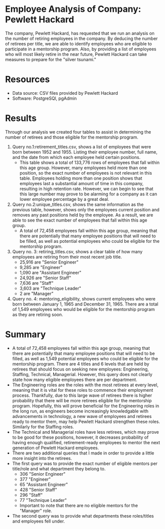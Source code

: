# Employee Analysis of Company: Pewlett Hackard
The company, Pewlett Hackard, has requested that we run an analysis on the number of retiring employees in the company. By deducing the number of retirees per title, we are able to identify employees who are eligible to participate in a mentorship program. Also, by providing a list of employees who will most likely retire in the near future, Pewlett Hackard can take measures to prepare for the "silver tsunami."

# Resources
* Data source: CSV files provided by Pewlett Hackard
* Software: PostgreSQl, pgAdmin

# Results
Through our analysis we created four tables to assist in determining the number of retirees and those eligible for the mentorship program.
1. Query no.1:retirement_titles.csv, shows a list of employees that were born between 1952 and 1955. Listing their employee number, full name, and the date from which each employee held certain positions. 
   * This table shows a total of 133,776 rows of employees that fall within this age group. However, many employees held more than one position, so the exact number of employees is not relevant in this table. Employees holding more than one position shows that employees last a substantial amount of time in this company, resulting in high retention rate. However, we can begin to see that this large number may prove to be alarming for a company as it can lower employee percentage by a great deal. 
2. Query no.2:unique_titles.csv, shows the same information as the previous table, however, shows only the employees current position and removes any past positions held by the employee. As a result, we are able to see the exact number of employees that fall within this age group. 
   * A total of 72,458 employees fall within this age group, meaning that there are potentially that many employee positions that will need to be filled, as well as potential employees who could be eligible for the mentorship program. 
3. Query no. 3: retiring_titles.csv, shows a clear table of how many employees are retiring from their most recent job title. 
    * 25,916 are	"Senior Engineer"
    * 9,285	are "Engineer"
    * 1,090 are	"Assistant Engineer"
    * 24,926	are "Senior Staff"
    * 7,636 are	"Staff"
    * 3,603 are	"Technique Leader"
    * 2 are	"Manager"
4. Query no. 4: mentoring_eligibility, shows current employees who were born between January 1, 1965 and December 31, 1965. There are a total of 1,549 employees who would be eligible for the mentorship program as they are retiring soon. 
# Summary 
* A total of 72,458 employees fall within this age group, meaning that there are potentially that many employee positions that will need to be filled, as well as 1,549 potential employees who could be eligible for the mentorship program. There are 4 titles and 6 levels that are held by retirees that should focus on seeking new employees: Engineering, Staffing, Technical, Managerial. However, this query does not clearly state how many eligible employees there are per department.
* The Engineering roles are the roles with the most retirees at every level, meaning that it is vital for these roles to commence their employment process. Thankfully, due to this large wave of retirees there is higher probability that there will be more retirees eligible for the mentorship program. Hopefully, this will prove beneficial for the Engineering roles in the long run, as engineers become increasingly knowledgable with advancements in technology, a new wave of employees and retirees ready to mentor them, may help Pewlett Hackard strengthen these roles. Similarly for the Staffing roles. 
* The Technical and Managerial roles have less retirees, which may prove to be good for these positions, however, it decreases probability of having enough qualified, retirement-ready employees to mentor the next generation of Pewlett Hackard employees. 
* There are two additional queries that I made in order to provide a little more insight into the retirees. 
* The first query was to provide the exact number of eligible mentors per title/role and what department they belong to. 
  * 306	"Senior Engineer"
  * 377	"Engineer"
  * 65	"Assistant Engineer"
  * 428	"Senior Staff"
  * 296	"Staff"
  * 77	"Technique Leader"
  * Important to note that there are no eligible mentors for the "Manager" role. 
* The second query was to provide what departments these roles/titles and employees fell under. 
